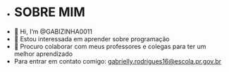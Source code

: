 - # SOBRE MIM
-  👋 Hi, I’m @GABIZINHA0011
- 🌱 Estou interessada em aprender sobre programação 
- 💞️ Procuro colaborar com meus professores e colegas para ter um melhor aprendizado
- Para entrar em contato comigo: gabrielly.rodrigues16@escola.pr.gov.br
